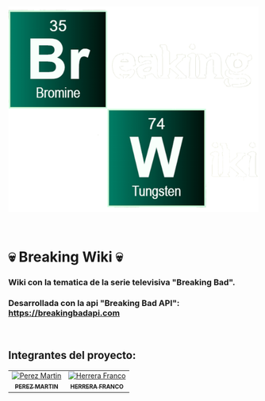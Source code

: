 <p>
  <a href="" rel="noopener">
 <img  src="public/img/Breaking-Wiki.png" alt="Project logo"></a>
</p>

<br>

# 💀  Breaking Wiki 💀

### Wiki con la tematica de la serie televisiva "Breaking Bad".

### Desarrollada con la api "Breaking Bad API": https://breakingbadapi.com

<br>

## Integrantes del proyecto: <a name = "authors"></a>

<table>
  <tbody>
    <tr>
      <td align="center">
        <a href="https://github.com/Martinperez21">
        <img src="https://avatars.githubusercontent.com/u/101750640?v=4" width="100px;" alt="Perez Martin"/><br/>
        <sub>
        <b>PEREZ MARTIN</b>
        </sub>
        </a>
      </td>
      <td align="center">
        <a href="https://github.com/scott1ee">
        <img src="https://avatars.githubusercontent.com/u/69646385?v=4" width="100px;" alt="Herrera Franco"/><br/>
        <sub>
        <b>HERRERA FRANCO</b>
        </sub>
        </a>
      </td>
    </tr>
  </tbody>
</table>